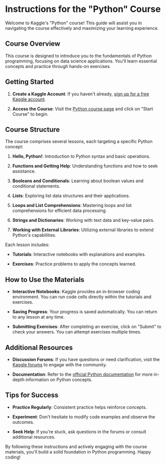 # Instructions for the "Python" Course

Welcome to Kaggle's "Python" course! This guide will assist you in navigating the course effectively and maximizing your learning experience.

## Course Overview

This course is designed to introduce you to the fundamentals of Python programming, focusing on data science applications. You'll learn essential concepts and practice through hands-on exercises.

## Getting Started

1. **Create a Kaggle Account**: If you haven't already, [sign up for a free Kaggle account](https://www.kaggle.com/account/login).

2. **Access the Course**: Visit the [Python course page](https://www.kaggle.com/learn/python) and click on "Start Course" to begin.

## Course Structure

The course comprises several lessons, each targeting a specific Python concept:

1. **Hello, Python!**: Introduction to Python syntax and basic operations.

2. **Functions and Getting Help**: Understanding functions and how to seek assistance.

3. **Booleans and Conditionals**: Learning about boolean values and conditional statements.

4. **Lists**: Exploring list data structures and their applications.

5. **Loops and List Comprehensions**: Mastering loops and list comprehensions for efficient data processing.

6. **Strings and Dictionaries**: Working with text data and key-value pairs.

7. **Working with External Libraries**: Utilizing external libraries to extend Python's capabilities.

Each lesson includes:

- **Tutorials**: Interactive notebooks with explanations and examples.

- **Exercises**: Practice problems to apply the concepts learned.

## How to Use the Materials

- **Interactive Notebooks**: Kaggle provides an in-browser coding environment. You can run code cells directly within the tutorials and exercises.

- **Saving Progress**: Your progress is saved automatically. You can return to any lesson at any time.

- **Submitting Exercises**: After completing an exercise, click on "Submit" to check your answers. You can attempt exercises multiple times.

## Additional Resources

- **Discussion Forums**: If you have questions or need clarification, visit the [Kaggle forums](https://www.kaggle.com/discussion) to engage with the community.

- **Documentation**: Refer to the [official Python documentation](https://docs.python.org/3/) for more in-depth information on Python concepts.

## Tips for Success

- **Practice Regularly**: Consistent practice helps reinforce concepts.

- **Experiment**: Don't hesitate to modify code examples and observe the outcomes.

- **Seek Help**: If you're stuck, ask questions in the forums or consult additional resources.

By following these instructions and actively engaging with the course materials, you'll build a solid foundation in Python programming. Happy coding!
